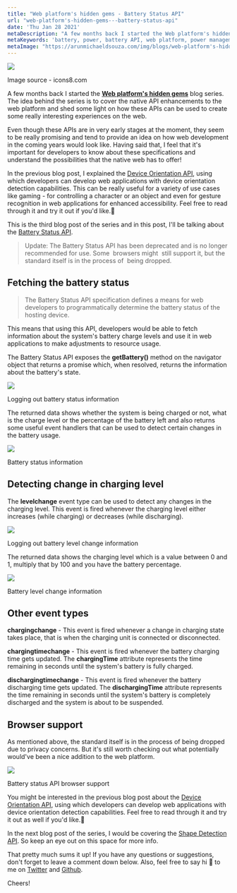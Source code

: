 ```yaml
---
title: "Web platform's hidden gems - Battery Status API"
url: "web-platform's-hidden-gems---battery-status-api"
date: 'Thu Jan 28 2021'
metaDescription: "A few months back I started the Web platform's hidden gems blog series. The idea behind the series is to cover the native API enhancements to the web platform and shed some light on how these APIs can be used to create some really interesting experiences on the web. Even though these APIs are in very early stages at the moment, they seem to be really promising and tend to provide an idea on how web development in the coming years would look like. Having said that, I feel that it's important for developers to know about these specifications and understand the possibilities that the native web has to offer! In the previous blog post, I explained the Device Orientation API, using which developers can develop web applications with device orientation detection capabilities. This can be really useful for a variety of use cases like gaming - for controlling a character or an object and even for gesture recognition in web applications for enhanced accessibility. Feel free to read through it and try it out if you'd like.This is the fourth blog post of the series and in this post, I'll be talking about the Battery Status API."
metaKeywords: 'battery, power, battery API, web platform, power management, resource, energy, web development'
metaImage: "https://arunmichaeldsouza.com/img/blogs/web-platform's-hidden-gems---battery-status-api/1.png"
---
```


![](/img/blogs/web-platform's-hidden-gems---battery-status-api/1.png)

Image source - icons8.com

A few months back I started the [**Web platform's hidden gems**](<https://arunmichaeldsouza.com/blog/web-platform's-hidden-gems-(series)>) blog series. The idea behind the series is to cover the native API enhancements to the web platform and shed some light on how these APIs can be used to create some really interesting experiences on the web.

Even though these APIs are in very early stages at the moment, they seem to be really promising and tend to provide an idea on how web development in the coming years would look like. Having said that, I feel that it's important for developers to know about these specifications and understand the possibilities that the native web has to offer!

In the previous blog post, I explained the [Device Orientation API](https://arunmichaeldsouza.com/blog/web-platform's-hidden-gems---device-orientation-api), using which developers can develop web applications with device orientation detection capabilities. This can be really useful for a variety of use cases like gaming - for controlling a character or an object and even for gesture recognition in web applications for enhanced accessibility. Feel free to read through it and try it out if you'd like.🙂

This is the third blog post of the series and in this post, I'll be talking about the [Battery Status API](https://www.w3.org/TR/battery-status/).

> Update: The Battery Status API has been deprecated and is no longer recommended for use. Some  browsers might  still support it, but the standard itself is in the process of  being dropped.

## Fetching the battery status

> The Battery Status API specification defines a means for web developers to programmatically determine the battery status of the hosting device.

This means that using this API, developers would be able to fetch information about the system's battery charge levels and use it in web applications to make adjustments to resource usage.

The Battery Status API exposes the **getBattery()** method on the navigator object that returns a promise which, when resolved, returns the information about the battery's state.

![](/img/blogs/web-platform's-hidden-gems---battery-status-api/2.png)

Logging out battery status information

The returned data shows whether the system is being charged or not, what is the charge level or the percentage of the battery left and also returns some useful event handlers that can be used to detect certain changes in the battery usage.

![](/img/blogs/web-platform's-hidden-gems---battery-status-api/3.png)

Battery status information

## Detecting change in charging level

The **levelchange** event type can be used to detect any changes in the charging level. This event is fired whenever the charging level either increases (while charging) or decreases (while discharging).

![](/img/blogs/web-platform's-hidden-gems---battery-status-api/4.png)

Logging out battery level change information

The returned data shows the charging level which is a value between 0 and 1, multiply that by 100 and you have the battery percentage.

![](/img/blogs/web-platform's-hidden-gems---battery-status-api/5.png)

Battery level change information

## Other event types

**chargingchange** \- This event is fired whenever a change in charging state takes place, that is when the charging unit is connected or disconnected.

**chargingtimechange** - This event is fired whenever the battery charging time gets updated. The **chargingTime** attribute represents the time remaining in seconds until the system's battery is fully charged.

**dischargingtimechange** - This event is fired whenever the battery discharging time gets updated. The **dischargingTime** attribute represents the time remaining in seconds until the system's battery is completely discharged and the system is about to be suspended.

## Browser support

As mentioned above, the standard itself is in the process of being dropped due to privacy concerns. But it's still worth checking out what potentially would've been a nice addition to the web platform.

![](/img/blogs/web-platform's-hidden-gems---battery-status-api/6.png)

Battery status API browser support

You might be interested in the previous blog post about the [Device Orientation API](https://arunmichaeldsouza.com/blog/web-platform's-hidden-gems---device-orientation-api), using which developers can develop web applications with device orientation detection capabilities. Feel free to read through it and try it out as well if you'd like.🙂

In the next blog post of the series, I would be covering the [Shape Detection API](https://wicg.github.io/shape-detection-api/). So keep an eye out on this space for more info.

That pretty much sums it up! If you have any questions or suggestions, don't forget to leave a comment down below. Also, feel free to say hi 👋 to me on [Twitter](https://twitter.com/amdsouza92) and [Github](https://github.com/ArunMichaelDsouza).

Cheers!
